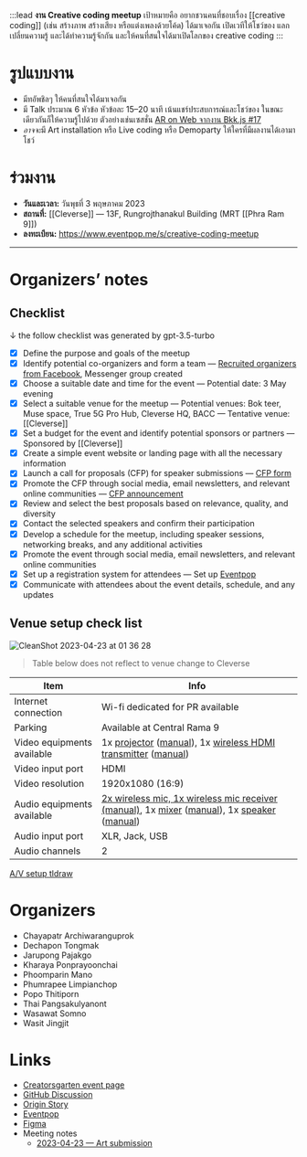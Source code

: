 :::lead
**งาน Creative coding meetup** เป้าหมายคือ อยากชวนคนที่ชอบเรื่อง [[creative coding]] (เช่น สร้างภาพ สร้างเสียง หรือแต่งเพลงด้วยโค้ด) ได้มาเจอกัน เปิดเวทีให้โชว์ของ แลกเปลี่ยนความรู้ และได้ทำความรู้จักกัน และให้คนที่สนใจได้มาเปิดโลกของ creative coding
:::

# รูปแบบงาน

- มีทอัพชิลๆ ให้คนที่สนใจได้มาเจอกัน
- มี Talk ประมาณ 6 หัวข้อ หัวข้อละ 15–20 นาที เน้นแชร์ประสบการณ์และโชว์ของ ในขณะเดียวกันก็ให้ความรู้ไปด้วย ตัวอย่างเช่นเซสชั่น [AR on Web จากงาน Bkk.js #17](https://www.youtube.com/watch?v=JuWzquQwt4g&list=PLTuz2sLvbRpx9okBtTzA85rRsNqGlKR_5&index=2)
- <em>อาจจะ</em>มี Art installation หรือ Live coding หรือ Demoparty ให้ใครที่มีผลงานได้เอามาโชว์

# ร่วมงาน

- **วันและเวลา:** วันพุธที่ 3 พฤษภาคม 2023
- **สถานที่:** [[Cleverse]] — 13F, Rungrojthanakul Building (MRT [[Phra Ram 9]])
- **ลงทะเบียน:** <https://www.eventpop.me/s/creative-coding-meetup>

---

# Organizers’ notes

## Checklist

&darr; the follow checklist was generated by gpt-3.5-turbo

- [x] Define the purpose and goals of the meetup
- [x] Identify potential co-organizers and form a team — [Recruited organizers from Facebook](https://www.facebook.com/dtinth/posts/pfbid02P9yrQ7a8Mse3JDqCQYLS3SLRcxkiKwNvu5MNyeqAbNdazDu2pMo2QZD5B4ZV7nEXl?comment_id=5270107556425658), Messenger group created
- [x] Choose a suitable date and time for the event — Potential date: 3 May evening
- [x] Select a suitable venue for the meetup — Potential venues: Bok teer, Muse space, True 5G Pro Hub, Cleverse HQ, BACC — Tentative venue: [[Cleverse]]
- [x] Set a budget for the event and identify potential sponsors or partners — Sponsored by [[Cleverse]]
- [x] Create a simple event website or landing page with all the necessary information
- [x] Launch a call for proposals (CFP) for speaker submissions — [CFP form](https://forms.gle/sGYu38ZCPrPdFeH89)
- [x] Promote the CFP through social media, email newsletters, and relevant online communities — [CFP announcement](https://web.facebook.com/creatorsgarten/posts/pfbid0JkDJDAAKEQTLUrRemqfUcm7uSkA8AimSdQNDN7inq6dKhXq5hzBJRNpGgHaBEXjsl)
- [x] Review and select the best proposals based on relevance, quality, and diversity
- [x] Contact the selected speakers and confirm their participation
- [x] Develop a schedule for the meetup, including speaker sessions, networking breaks, and any additional activities
- [x] Promote the event through social media, email newsletters, and relevant online communities
- [x] Set up a registration system for attendees — Set up [Eventpop](https://eventpop.me/s/creative-coding-meetup)
- [x] Communicate with attendees about the event details, schedule, and any updates

## Venue setup check list

![CleanShot 2023-04-23 at 01 36 28](https://user-images.githubusercontent.com/22584594/233796269-c510fa11-51db-4cdb-bb81-fa98184c5631.png)

> Table below does not reflect to venue change to Cleverse

| Item | Info |
| ---- | ---- |
| Internet connection | Wi-fi dedicated for PR available |
| Parking | Available at Central Rama 9 |
| Video equipments available | 1x [projector](https://www.epson.co.th/%E0%B9%82%E0%B8%9B%E0%B8%A3%E0%B9%80%E0%B8%88%E0%B8%84%E0%B9%80%E0%B8%95%E0%B8%AD%E0%B8%A3%E0%B9%8C/%E0%B9%82%E0%B8%9B%E0%B8%A3%E0%B9%80%E0%B8%88%E0%B8%84%E0%B9%80%E0%B8%95%E0%B8%AD%E0%B8%A3%E0%B9%8C%E0%B9%80%E0%B8%9E%E0%B8%B7%E0%B9%88%E0%B8%AD%E0%B8%98%E0%B8%B8%E0%B8%A3%E0%B8%81%E0%B8%B4%E0%B8%88/Epson-EB-2155W-WXGA-3LCD-Projector/p/V11H818052) ([manual](https://files.support.epson.com/docid/cpd5/cpd52412.pdf)), 1x [wireless HDMI transmitter](https://www.benq.com/en-us/business/wireless-presentation/wdc10.html) ([manual](https://esupportdownload.benq.com/esupport/PROJECTOR/UserManual/WDC10/WDC10_UM_EN_200904084251.pdf)) |
| Video input port | HDMI |
| Video resolution | 1920x1080 (16:9) |
| Audio equipments available | [2x wireless mic, 1x wireless mic receiver (manual)](https://assets.sennheiser.com/global-downloads/file/5551/XSwireless_EN_0212.pdf), 1x [mixer](https://www.behringer.com/product.html?modelCode=P0A0J) ([manual](https://mediadl.musictribe.com/media/sys_master/h07/h4f/8849860526110.pdf)), 1x [speaker](https://www.bose.com/en_us/support/products/bose_speakers_support/bose_pro_portable_support/l1-compact-system.html) ([manual](https://assets.bose.com/content/dam/Bose_DAM/Web/consumer_electronics/global/products/speakers/l1_compact_system/pdf/AM325334_00__OG_L1%20Compact_ENGvo.pdf)) |
| Audio input port | XLR, Jack, USB |
| Audio channels | 2 |

[A/V setup tldraw](https://www.tldraw.com/r/v2_c_ar31Sg3WnoGEtAT7RzYBR)


# Organizers

- Chayapatr Archiwaranguprok
- Dechapon Tongmak
- Jarupong Pajakgo
- Kharaya Ponprayoonchai
- Phoomparin Mano
- Phumrapee Limpianchop
- Popo Thitiporn
- Thai Pangsakulyanont
- Wasawat Somno
- Wasit Jingjit

# Links

- [Creatorsgarten event page](https://creatorsgarten.org/events/creativecodingmeetup/)
- [GitHub Discussion](https://github.com/orgs/creatorsgarten/discussions/10)
- [Origin Story](https://web.facebook.com/dtinth/posts/pfbid02P9MsmrdyRumCFC3uzLKzfFJ7YBe7eCbsSs5pqjMEbLRY5M2SpbJo9Lkuxffc9PHGl)
- [Eventpop][evp]
- [Figma](https://www.figma.com/file/CYKl8hN7sj1D5fBpPWGIl2/Creative-coding-meetup?node-id=215-2&t=XjtNTUiymh15a2AO-0)
- Meeting notes
   - [2023-04-23 — Art submission](https://docs.google.com/document/d/1n7iQgRj8crPQKLYl_m0EYOcDFEBR1T_djuSV__xsYuE/edit)


[evp]: https://www.eventpop.me/s/creative-coding-meetup
